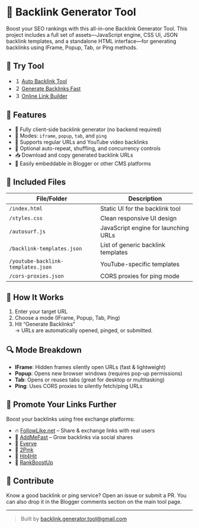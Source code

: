 # 🔗 Backlink Generator Tool

Boost your SEO rankings with this all-in-one Backlink Generator Tool. This project includes a full set of assets—JavaScript engine, CSS UI, JSON backlink templates, and a standalone HTML interface—for generating backlinks using IFrame, Popup, Tab, or Ping methods.

## 🔗 Try Tool
- １ [Auto Backlink Tool](https://autobacklinktoolonline.blogspot.com/)
- ２ [Generate Backlinks Fast](https://fastbacklinkgenerator.blogspot.com/)
- ３ [Online Link Builder](https://onlinelinkbuildertool.blogspot.com/)

## 🚀 Features

- 🔄 Fully client-side backlink generator (no backend required)
- 🔧 Modes: `iframe`, `popup`, `tab`, and `ping`
- 🎥 Supports regular URLs and YouTube video backlinks
- 🔁 Optional auto-repeat, shuffling, and concurrency controls
- 📥 Download and copy generated backlink URLs
- 🧩 Easily embeddable in Blogger or other CMS platforms

## 📁 Included Files

| File/Folder            | Description                                  |
|------------------------|----------------------------------------------|
| `/index.html`          | Static UI for the backlink tool              |
| `/styles.css`          | Clean responsive UI design                   |
| `/autosurf.js`         | JavaScript engine for launching URLs         |
| `/backlink-templates.json` | List of generic backlink templates       |
| `/youtube-backlink-templates.json` | YouTube-specific templates       |
| `/cors-proxies.json`   | CORS proxies for ping mode                   |

## 🧠 How It Works

1. Enter your target URL
2. Choose a mode (IFrame, Popup, Tab, Ping)
3. Hit “Generate Backlinks”  
   → URLs are automatically opened, pinged, or submitted.

## 🔍 Mode Breakdown

- **IFrame**: Hidden frames silently open URLs (fast & lightweight)
- **Popup**: Opens new browser windows (requires pop-up permissions)
- **Tab**: Opens or reuses tabs (great for desktop or multitasking)
- **Ping**: Uses CORS proxies to silently fetch/ping URLs

## 📢 Promote Your Links Further

Boost your backlinks using free exchange platforms:

- 🔥 [FollowLike.net](https://www.followlike.net/?r=19384926) – Share & exchange links with real users
- 🚀 [AddMeFast](https://addmefast.com/?ref=SZ8JCOJL) – Grow backlinks via social shares
- 🔗 [Everve](https://everve.net/ref/343736/)
- 🔗 [2Pink](https://2pink.org/en/register?ref=119334)
- 🔗 [Hit4Hit](https://www.hit4hit.org/?ref=mart192a)
- 🔗 [RankBoostUp](https://rankboostup.com/?refid=510070)

## 💬 Contribute

Know a good backlink or ping service? Open an issue or submit a PR. You can also drop it in the Blogger comments section on the main tool page.

---

> Built by [backlink.generator.tool@gmail.com](mailto:backlink.generator.tool@gmail.com)
